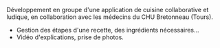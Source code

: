 Développement en groupe d'une application de cuisine collaborative et ludique, en collaboration avec les médecins du CHU Bretonneau (Tours).

- Gestion des étapes d'une recette, des ingrédients nécessaires...
- Vidéo d'explications, prise de photos.
